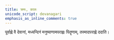 ```yaml
---
title: क्रमः, कालः  
unicode_script: devanagari
emphasis_as_inline_comments: true
---
```


पूर्वाह्णे वै देवानां, मध्यन्दिनं मनुष्याणामपराह्णः पितॄणाम्, तस्मादपराह्णे ददाति।